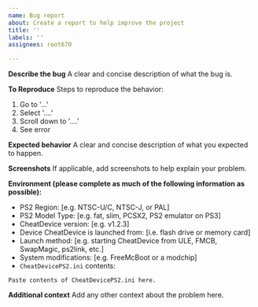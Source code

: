 ```yaml
---
name: Bug report
about: Create a report to help improve the project
title: ''
labels: ''
assignees: root670

---
```


**Describe the bug**
A clear and concise description of what the bug is.

**To Reproduce**
Steps to reproduce the behavior:
1. Go to '...'
2. Select '....'
3. Scroll down to '....'
4. See error

**Expected behavior**
A clear and concise description of what you expected to happen.

**Screenshots**
If applicable, add screenshots to help explain your problem.

**Environment (please complete as much of the following information as possible):**
 - PS2 Region: [e.g. NTSC-U/C, NTSC-J, or PAL]
 - PS2 Model Type: [e.g. fat, slim, PCSX2, PS2 emulator on PS3]
 - CheatDevice version: [e.g. v1.2.3]
 - Device CheatDevice is launched from: [i.e. flash drive or memory card]
 - Launch method: [e.g. starting CheatDevice from ULE, FMCB, SwapMagic, ps2link, etc.]
 - System modifications: [e.g. FreeMcBoot or a modchip]
- `CheatDevicePS2.ini` contents:
```
Paste contents of CheatDevicePS2.ini here.
```

**Additional context**
Add any other context about the problem here.
